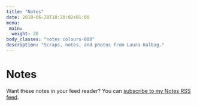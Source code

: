 ```yaml
---
title: "Notes"
date: 2018-06-28T18:20:02+01:00
menu:
 main:
  weight: 20
body_classes: "notes colours-008"
description: "Scraps, notes, and photos from Laura Kalbag."
---
```


# Notes

Want these notes in your feed reader? You can [subscribe to my Notes RSS feed](http://laurakalbag.com/notes/index.xml).